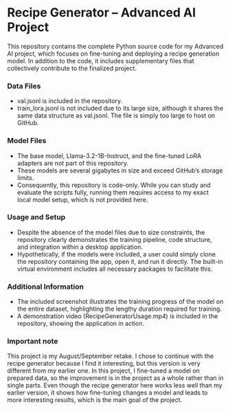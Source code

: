 # Recipe Generator – Advanced AI Project

This repository contains the complete Python source code for my Advanced AI project, which focuses on fine-tuning and deploying a recipe generation model. In addition to the code, it includes supplementary files that collectively contribute to the finalized project.

### Data Files
- val.jsonl is included in the repository.
- train_lora.jsonl is not included due to its large size, although it shares the same data structure as val.jsonl. The file is simply too large to host on GitHub.

### Model Files
- The base model, Llama-3.2-1B-Instruct, and the fine-tuned LoRA adapters are not part of this repository.
- These models are several gigabytes in size and exceed GitHub’s storage limits.
- Consequently, this repository is code-only. While you can study and evaluate the scripts fully, running them requires access to my exact local model setup, which is not provided here.

### Usage and Setup
- Despite the absence of the model files due to size constraints, the repository clearly demonstrates the training pipeline, code structure, and integration within a desktop application.
- Hypothetically, if the models were included, a user could simply clone the repository containing the app, open it, and run it directly. The built-in virtual environment includes all necessary packages to facilitate this.

### Additional Information
- The included screenshot illustrates the training progress of the model on the entire dataset, highlighting the lengthy duration required for training.
- A demonstration video (RecipeGeneratorUsage.mp4) is included in the repository, showing the application in action.


### Important note
This project is my August/September retake. I chose to continue with the recipe generator because I find it interesting, but this version is very different from my earlier one. In this project, I fine-tuned a model on prepared data, so the improvement is in the project as a whole rather than in single parts. Even though the recipe generator here works less well than my earlier version, it shows how fine-tuning changes a model and leads to more interesting results, which is the main goal of the project.
